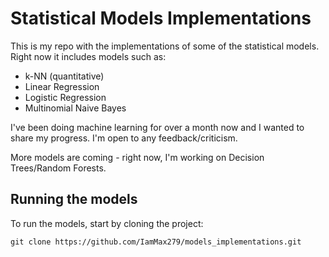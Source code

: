 # Statistical Models Implementations #

This is my repo with the implementations of some of the statistical models. Right now it includes models such as:
- k-NN (quantitative)
- Linear Regression
- Logistic Regression
- Multinomial Naive Bayes

I've been doing machine learning for over a month now and I wanted to share my progress. I'm open to any feedback/criticism.

More models are coming - right now, I'm working on Decision Trees/Random Forests.

## Running the models ##
To run the models, start by cloning the project:
```
git clone https://github.com/IamMax279/models_implementations.git
```
